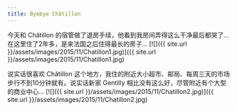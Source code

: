 ```yaml
---
title: Byebye Châtillon
---
```


今天和 Châtillon 的宿管做了退房手续，他看到我房间弄得这么干净最后都哭了...在这里住了2年多，是来法国之后住得最长的房子...
[![]({{ site.url }}/assets/images/2015/11/Chatillon1.jpg)]({{ site.url }}/assets/images/2015/11/Chatillon1.jpg)

说实话很喜欢 Châtillon 这个地方，我住的附近大小超市、邮局、每周三天的市场步行不到10分钟就有。说实话新家 Gentilly 相比没有这么好，尽管附近有个大型的商业中心...
[![]({{ site.url }}/assets/images/2015/11/Chatillon2.jpg)]({{ site.url }}/assets/images/2015/11/Chatillon2.jpg)
